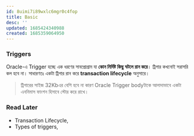 ```yaml
---
id: 8uimi7i89wxlc6mgr0c4fop
title: Basic
desc: ''
updated: 1685424340988
created: 1685359064950
---
```

### Triggers
Oracle-এ Trigger হচ্ছে এক ধরণের সাবপ্রোগ্রাম যা **কোন নির্দিষ্ট কিছু ঘটলে রান করে**। ট্রিগার কখনোই সরাসরি কল হবে না। সাধারণতঃ একটা ট্রিগার রান করে **transaction lifecycle** অনুসারে। 

> ট্রিগারের সাইজ 32Kbএর বেশি হবে না কারণ Oracle Trigger bodyটাকে আলাদাভাবে একটা এননিমাস ফাংশন হিসাবে স্টোর করে রাখে।

### Read Later
* Transaction Lifecycle,
* Types of triggers,